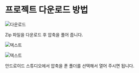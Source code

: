 # 프로젝트 다운로드 방법

![다운로드](http://postfiles11.naver.net/MjAxODA1MDZfMjgg/MDAxNTI1NTk3OTA1MzY1.waZ9sDTQzgTn3rWV8etgqfbcCYpIxy5XiwX-HuMrAqsg.zKKzLa9nZ7WUnfhlxLzZjjk714PHKLdqsFcSFh4mjdwg.PNG.lantern_bh/001.png?type=w580)

Zip 파일을 다운로드 후 압축을 풀어 줍니다.

![텍스트](http://postfiles7.naver.net/MjAxODA1MDZfMjk4/MDAxNTI1NTk3OTA1MzYx.LorV89zaHrHskJSptv6HgHyfUXE4lNMHyZ7IXZT2gGEg.1XtnARf3vPGby0Le2MPikyIDEcIzccxcGWKG_gjmuhUg.PNG.lantern_bh/002.png?type=w580)

![텍스트](http://postfiles5.naver.net/MjAxODA1MDZfNDEg/MDAxNTI1NTk3OTA1Mzcy.RXYs4sL0fyFTlmegiBBuKu1DqOKSrN30Ujh6sZ57atUg.E9yWHcvL3NOjZh_SGJcSBohnpK_ryHA_2AthB5G1Njcg.PNG.lantern_bh/003.png?type=w580)

안드로이드 스튜디오에서 압축을 푼 폴더를 선택해서 열어 주시면 됩니다.
